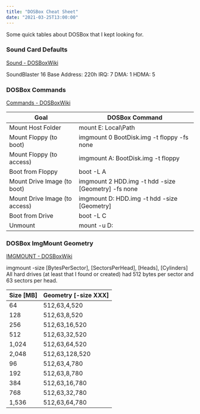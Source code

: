 ```yaml
---
title: "DOSBox Cheat Sheet"
date: "2021-03-25T13:00:00"
---
```


Some quick tables about DOSBox that I kept looking for.

### Sound Card Defaults

[Sound - DOSBoxWiki](https://www.dosbox.com/wiki/Sound)

SoundBlaster 16
Base Address: 220h
IRQ: 7
DMA: 1
HDMA: 5

### DOSBox Commands

[Commands - DOSBoxWiki](https://www.dosbox.com/wiki/Commands)

| Goal                          | DOSBox Command                                      |
| ----------------------------- | --------------------------------------------------- |
| Mount Host Folder             | mount E: Local\Path                                 |
| Mount Floppy (to boot)        | imgmount 0 BootDisk.img -t floppy -fs none          |
| Mount Floppy (to access)      | imgmount A: BootDisk.img -t floppy                  |
| Boot from Floppy              | boot -L A                                           |
| Mount Drive Image (to boot)   | imgmount 2 HDD.img -t hdd -size [Geometry] -fs none |
| Mount Drive Image (to access) | imgmount D: HDD.img -t hdd -size [Geometry]         |
| Boot from Drive               | boot -L C                                           |
| Unmount                       | mount -u D:                                         |

### DOSBox ImgMount Geometry

[IMGMOUNT - DOSBoxWiki](https://www.dosbox.com/wiki/IMGMOUNT)

imgmount -size [BytesPerSector], [SectorsPerHead], [Heads], [Cylinders]
All hard drives (at least that I found or created) had 512 bytes per sector and 63 sectors per head.

| Size [MB] | Geometry [-size XXX] |
| --------- | -------------------- |
| 64        | 512,63,4,520         |
| 128       | 512,63,8,520         |
| 256       | 512,63,16,520        |
| 512       | 512,63,32,520        |
| 1,024     | 512,63,64,520        |
| 2,048     | 512,63,128,520       |
| 96        | 512,63,4,780         |
| 192       | 512,63,8,780         |
| 384       | 512,63,16,780        |
| 768       | 512,63,32,780        |
| 1,536     | 512,63,64,780        |

